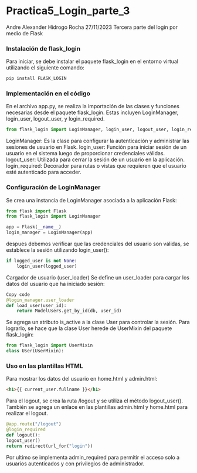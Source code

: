 # Practica5_Login_parte_3
Andre Alexander Hidrogo Rocha 27/11/2023 Tercera parte del login por medio de Flask

### Instalación de flask_login
Para iniciar, se debe instalar el paquete flask_login en el entorno virtual utilizando el siguiente comando:

``` bash
pip install FLASK_LOGIN
```

### Implementación en el código
En el archivo app.py, se realiza la importación de las clases y funciones necesarias desde el paquete flask_login. Estas incluyen LoginManager, login_user, logout_user, y login_required.

``` python
from flask_login import LoginManager, login_user, logout_user, login_required
```

LoginManager: Es la clase para configurar la autenticación y administrar las sesiones de usuario en Flask.
login_user: Función para iniciar sesión de un usuario en el sistema luego de proporcionar credenciales válidas.
logout_user: Utilizada para cerrar la sesión de un usuario en la aplicación.
login_required: Decorador para rutas o vistas que requieren que el usuario esté autenticado para acceder.

### Configuración de LoginManager
Se crea una instancia de LoginManager asociada a la aplicación Flask:

``` python
from flask import Flask
from flask_login import LoginManager

app = Flask(__name__)
login_manager = LoginManager(app)
```

despues debemos verificar que las credenciales del usuario son válidas, se establece la sesión utilizando login_user():

``` python
if logged_user is not None:
    login_user(logged_user)
```
Cargador de usuario (user_loader)
Se define un user_loader para cargar los datos del usuario que ha iniciado sesión:

``` python
Copy code
@login_manager.user_loader
def load_user(user_id):
    return ModelUsers.get_by_id(db, user_id)
```

Se agrega un atributo is_active a la clase User para controlar la sesión. Para lograrlo, se hace que la clase User herede de UserMixin del paquete flask_login:

 ``` python
from flask_login import UserMixin
class User(UserMixin):
 ```

### Uso en las plantillas HTML
Para mostrar los datos del usuario en home.html y admin.html: 

``` html
<h1>{{ current_user.fullname }}</h1>
```

Para el logout, se crea la ruta /logout y se utiliza el método logout_user(). También se agrega un enlace en las plantillas admin.html y home.html para realizar el logout.

``` python
@app.route("/logout")
@login_required
def logout():
logout_user()
return redirect(url_for("login"))
```

Por ultimo se implementa admin_required para permitir el acceso solo a usuarios autenticados y con privilegios de administrador.
